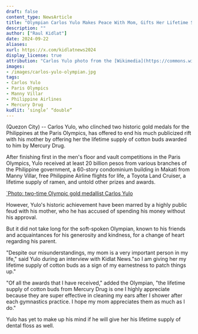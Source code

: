 ```yaml
---
draft: false
content_type: NewsArticle
title: "Olympian Carlos Yulo Makes Peace With Mom, Gifts Her Lifetime Supply of Cotton Buds"
description: ""
author: ["Raul Kidlat"]
date: 2024-09-22
aliases:
xurl: https://x.com/kidlatnews2024
display_license: true
attribution: "Carlos Yulo photo from the [Wikimedia](https://commons.wikimedia.org/wiki/File:Carlos_Yulo-20240813-FilOlympians-ph8-1.jpg)."
images:
- /images/carlos-yulo-olympian.jpg
tags:
- Carlos Yulo
- Paris Olympics
- Manny Villar
- Philippine Airlines
- Mercury Drug
kudlit: ‘single’ “double”
---
```

(Quezon City) -- Carlos Yulo, who clinched two historic gold medals for the Philippines at the Paris Olympics, has offered to end his much publicized rift with his mother by offering her the lifetime supply of cotton buds awarded to him by Mercury Drug.

After finishing first in the men's floor and vault competitions in the Paris Olympics, Yulo received at least 20 billion pesos from various branches of the Philippine government, a 60-story condominium building in Makati from Manny Villar, free Philippine Airline flights for life, a Toyota Land Cruiser, a lifetime supply of ramen, and untold other prizes and awards.

[`Photo: two-time Olympic gold medallist Carlos Yulo](/images/carlos-yulo-olympian.jpg)

However, Yulo's historic achievement have been marred by a highly public feud with his mother, who he has accused of spending his money without his approval.

But it did not take long for the soft-spoken Olympian, known to his friends and acquaintances for his generosity and kindness, for a change of heart regarding his parent.

"Despite our misunderstandings, my mom is a very important person in my life," said Yulo during an interview with Kidlat News."so I am giving her my lifetime supply of cotton buds as a sign of my earnestness to patch things up."

"Of all the awards that I have received," added the Olympian, "the lifetime supply of cotton buds from Mercury Drug is one I highly appreciate because they are super effective in cleaning my ears after I shower after each gymnastics practice. I hope my mom appreciates them as much as I do."

Yulo has yet to make up his mind if he will give her his lifetime supply of dental floss as well.
